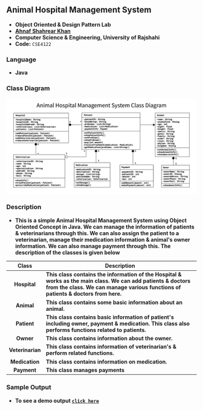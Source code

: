 ## Animal Hospital Management System
- **Object Oriented & Design Pattern Lab**
- **[Ahnaf Shahrear Khan](https://github.com/ahnafshahrear)**
- **Computer Science & Engineering, University of Rajshahi**
- **Code:** `CSE4122`


### Language
- **Java**


### Class Diagram
![](ClassDiagram.png)


### Description
- **This is a simple Animal Hospital Management System using Object Oriented Concept in Java. We can manage the information of patients & veterinarians through this. We can also assign the patient to a veterinarian, manage their medication information & animal's owner information. We can also manage payment through this. The description of the classes is given below**

| **Class**        |                                                                                          **Description**                                                                                         |
|:------------------:|------------------------------------------------------------------------------------------------------------------------------------------------------------------------------------------------|
| **Hospital**     | **This class contains the information of the Hospital & works as the main class. We can add patients & doctors from the class. We can manage various functions of patients & doctors from here.** |
| **Animal**       | **This class contains some basic information about an animal.**                                                                                                                                     |
| **Patient**      | **This class contains basic information of patient's including owner, payment & medication. This class also performs functions related to patients.**                                              |
| **Owner**        | **This class contains information about the owner.**                                                                                                                                                |
| **Veterinarian** | **This class contains information of veterinarian's & perform related functions.**                                                                                                               |
| **Medication**   | **This class contains information on medication.**                                                                                                                                               |
| **Payment**      | **This class manages payments**                                                                                                                                                                  |


### Sample Output
- **To see a demo output  [`click here`](https://github.com/ahnafshahrear/Animal-Hospital-Management-System/blob/main/Output.txt)**
